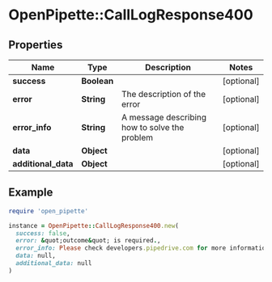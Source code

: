 # OpenPipette::CallLogResponse400

## Properties

| Name | Type | Description | Notes |
| ---- | ---- | ----------- | ----- |
| **success** | **Boolean** |  | [optional] |
| **error** | **String** | The description of the error | [optional] |
| **error_info** | **String** | A message describing how to solve the problem | [optional] |
| **data** | **Object** |  | [optional] |
| **additional_data** | **Object** |  | [optional] |

## Example

```ruby
require 'open_pipette'

instance = OpenPipette::CallLogResponse400.new(
  success: false,
  error: &quot;outcome&quot; is required.,
  error_info: Please check developers.pipedrive.com for more information about Pipedrive API.,
  data: null,
  additional_data: null
)
```

